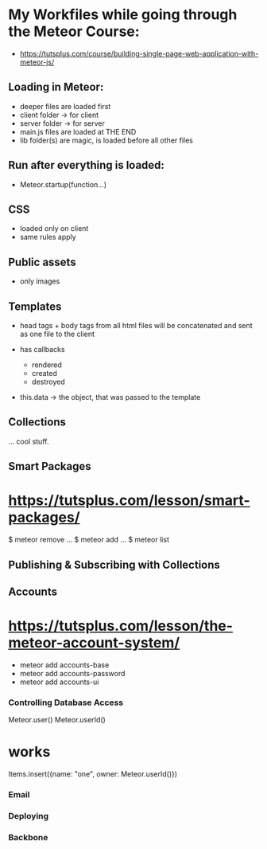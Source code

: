 <!-- PROJECTS_LIST_START -->
<!-- PROJECTS_LIST_END -->


# My Workfiles while going through the Meteor Course:
  - https://tutsplus.com/course/building-single-page-web-application-with-meteor-js/

## Loading in Meteor:

  - deeper files are loaded first
  - client folder -> for client
  - server folder -> for server
  - main.js files are loaded at THE END
  - lib folder(s) are magic, is loaded before all other files



## Run after everything is loaded:
  - Meteor.startup(function...)


## CSS
  - loaded only on client
  - same rules apply


## Public assets
  - only images



## Templates

  - head tags + body tags from all html files will be concatenated and sent as one file to the client

  - has callbacks
    - rendered
    - created
    - destroyed

  - this.data -> the object, that was passed to the template


## Collections

  ... cool stuff.



## Smart Packages
  # https://tutsplus.com/lesson/smart-packages/

  $ meteor remove ...
  $ meteor add ...
  $ meteor list

## Publishing & Subscribing with Collections




## Accounts
  # https://tutsplus.com/lesson/the-meteor-account-system/
  - meteor add accounts-base
  - meteor add accounts-password
  - meteor add accounts-ui


### Controlling Database Access

  Meteor.user()
  Meteor.userId()

  # works
  Items.insert({name: "one", owner: Meteor.userId()})


### Email


### Deploying


### Backbone